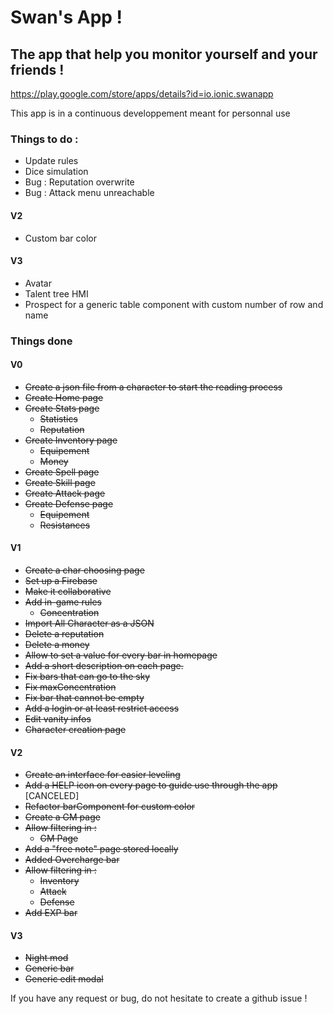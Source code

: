 # Swan's App !
## The app that help you monitor yourself and your friends !
https://play.google.com/store/apps/details?id=io.ionic.swanapp

This app is in a continuous developpement meant for personnal use

### Things to do :
- Update rules
- Dice simulation
- Bug : Reputation overwrite
- Bug : Attack menu unreachable

#### V2
- Custom bar color


#### V3

- Avatar
- Talent tree HMI
- Prospect for a generic table component with custom number of row and name
 
 
 ### Things done
 #### V0
- ~~Create a json file from a character to start the reading process~~
- ~~Create Home page~~
- ~~Create Stats page~~
  - ~~Statistics~~
  - ~~Reputation~~
- ~~Create Inventory page~~
  - ~~Equipement~~
  - ~~Money~~
- ~~Create Spell page~~
- ~~Create Skill page~~
- ~~Create Attack page~~
- ~~Create Defense page~~
  - ~~Equipement~~
  - ~~Resistances~~
  
#### V1
- ~~Create a char choosing page~~
- ~~Set up a Firebase~~
- ~~Make it collaborative~~
- ~~Add in-game rules~~
  - ~~Concentration~~
- ~~Import All Character as a JSON~~
- ~~Delete a reputation~~
- ~~Delete a money~~
- ~~Allow to set a value for every bar in homepage~~
- ~~Add a short description on each page.~~
- ~~Fix bars that can go to the sky~~
- ~~Fix maxConcentration~~
- ~~Fix bar that cannot be empty~~
- ~~Add a login or at least restrict access~~
- ~~Edit vanity infos~~
- ~~Character creation page~~

#### V2 

- ~~Create an interface for easier leveling~~
- ~~Add a HELP icon on every page to guide use through the app~~ [CANCELED]
- ~~Refactor barComponent for custom color~~
- ~~Create a GM page~~
- ~~Allow filtering in :~~
  - ~~GM Page~~
- ~~Add a "free note" page stored locally~~
- ~~Added Overcharge bar~~
- ~~Allow filtering in :~~
  - ~~Inventory~~
  - ~~Attack~~
  - ~~Defense~~
- ~~Add EXP bar~~
 #### V3
 
 
 - ~~Night mod~~
 - ~~Generic bar~~
 - ~~Generic edit modal~~


If you have any request or bug, do not hesitate to create a github issue !
